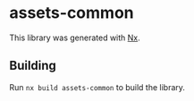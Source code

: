 # assets-common

This library was generated with [Nx](https://nx.dev).

## Building

Run `nx build assets-common` to build the library.
